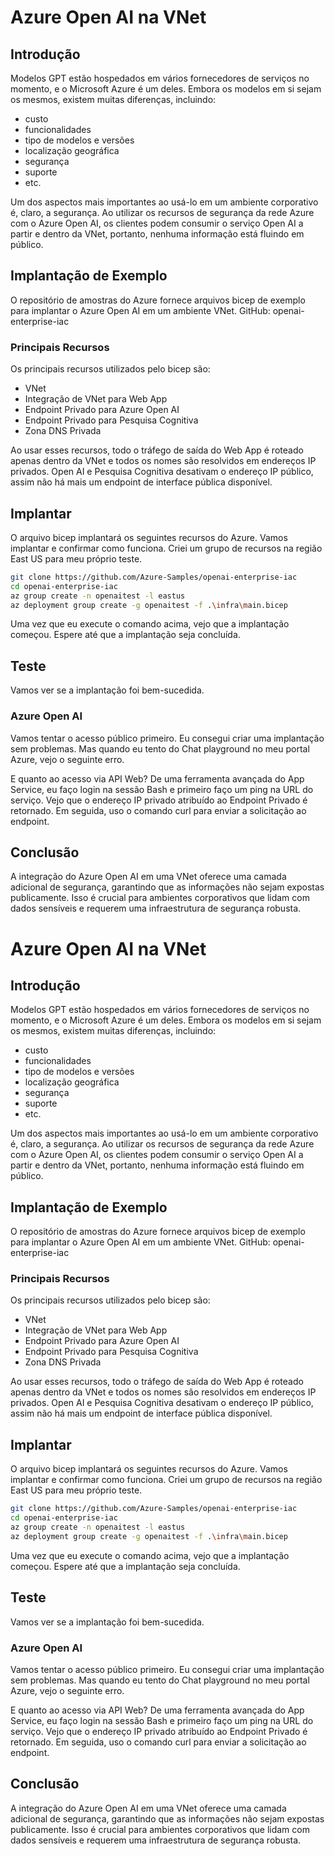 # Azure Open AI na VNet

## Introdução
Modelos GPT estão hospedados em vários fornecedores de serviços no momento, e o Microsoft Azure é um deles. Embora os modelos em si sejam os mesmos, existem muitas diferenças, incluindo:
- custo
- funcionalidades
- tipo de modelos e versões
- localização geográfica
- segurança
- suporte
- etc.

Um dos aspectos mais importantes ao usá-lo em um ambiente corporativo é, claro, a segurança. Ao utilizar os recursos de segurança da rede Azure com o Azure Open AI, os clientes podem consumir o serviço Open AI a partir e dentro da VNet, portanto, nenhuma informação está fluindo em público.

## Implantação de Exemplo
O repositório de amostras do Azure fornece arquivos bicep de exemplo para implantar o Azure Open AI em um ambiente VNet.
GitHub: openai-enterprise-iac

### Principais Recursos
Os principais recursos utilizados pelo bicep são:
- VNet
- Integração de VNet para Web App
- Endpoint Privado para Azure Open AI
- Endpoint Privado para Pesquisa Cognitiva
- Zona DNS Privada

Ao usar esses recursos, todo o tráfego de saída do Web App é roteado apenas dentro da VNet e todos os nomes são resolvidos em endereços IP privados. Open AI e Pesquisa Cognitiva desativam o endereço IP público, assim não há mais um endpoint de interface pública disponível.

## Implantar
O arquivo bicep implantará os seguintes recursos do Azure.
Vamos implantar e confirmar como funciona. Criei um grupo de recursos na região East US para meu próprio teste.

```bash
git clone https://github.com/Azure-Samples/openai-enterprise-iac
cd openai-enterprise-iac
az group create -n openaitest -l eastus
az deployment group create -g openaitest -f .\infra\main.bicep
```

Uma vez que eu execute o comando acima, vejo que a implantação começou. Espere até que a implantação seja concluída.

## Teste
Vamos ver se a implantação foi bem-sucedida.

### Azure Open AI
Vamos tentar o acesso público primeiro. Eu consegui criar uma implantação sem problemas. Mas quando eu tento do Chat playground no meu portal Azure, vejo o seguinte erro.

E quanto ao acesso via API Web? De uma ferramenta avançada do App Service, eu faço login na sessão Bash e primeiro faço um ping na URL do serviço. Vejo que o endereço IP privado atribuído ao Endpoint Privado é retornado. Em seguida, uso o comando curl para enviar a solicitação ao endpoint.

## Conclusão
A integração do Azure Open AI em uma VNet oferece uma camada adicional de segurança, garantindo que as informações não sejam expostas publicamente. Isso é crucial para ambientes corporativos que lidam com dados sensíveis e requerem uma infraestrutura de segurança robusta.
# Azure Open AI na VNet

## Introdução
Modelos GPT estão hospedados em vários fornecedores de serviços no momento, e o Microsoft Azure é um deles. Embora os modelos em si sejam os mesmos, existem muitas diferenças, incluindo:
- custo
- funcionalidades
- tipo de modelos e versões
- localização geográfica
- segurança
- suporte
- etc.

Um dos aspectos mais importantes ao usá-lo em um ambiente corporativo é, claro, a segurança. Ao utilizar os recursos de segurança da rede Azure com o Azure Open AI, os clientes podem consumir o serviço Open AI a partir e dentro da VNet, portanto, nenhuma informação está fluindo em público.

## Implantação de Exemplo
O repositório de amostras do Azure fornece arquivos bicep de exemplo para implantar o Azure Open AI em um ambiente VNet.
GitHub: openai-enterprise-iac

### Principais Recursos
Os principais recursos utilizados pelo bicep são:
- VNet
- Integração de VNet para Web App
- Endpoint Privado para Azure Open AI
- Endpoint Privado para Pesquisa Cognitiva
- Zona DNS Privada

Ao usar esses recursos, todo o tráfego de saída do Web App é roteado apenas dentro da VNet e todos os nomes são resolvidos em endereços IP privados. Open AI e Pesquisa Cognitiva desativam o endereço IP público, assim não há mais um endpoint de interface pública disponível.

## Implantar
O arquivo bicep implantará os seguintes recursos do Azure.
Vamos implantar e confirmar como funciona. Criei um grupo de recursos na região East US para meu próprio teste.

```bash
git clone https://github.com/Azure-Samples/openai-enterprise-iac
cd openai-enterprise-iac
az group create -n openaitest -l eastus
az deployment group create -g openaitest -f .\infra\main.bicep
```

Uma vez que eu execute o comando acima, vejo que a implantação começou. Espere até que a implantação seja concluída.

## Teste
Vamos ver se a implantação foi bem-sucedida.

### Azure Open AI
Vamos tentar o acesso público primeiro. Eu consegui criar uma implantação sem problemas. Mas quando eu tento do Chat playground no meu portal Azure, vejo o seguinte erro.

E quanto ao acesso via API Web? De uma ferramenta avançada do App Service, eu faço login na sessão Bash e primeiro faço um ping na URL do serviço. Vejo que o endereço IP privado atribuído ao Endpoint Privado é retornado. Em seguida, uso o comando curl para enviar a solicitação ao endpoint.

## Conclusão
A integração do Azure Open AI em uma VNet oferece uma camada adicional de segurança, garantindo que as informações não sejam expostas publicamente. Isso é crucial para ambientes corporativos que lidam com dados sensíveis e requerem uma infraestrutura de segurança robusta.
